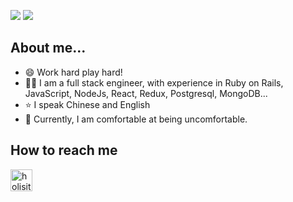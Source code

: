 
![](https://github-readme-stats.vercel.app/api?username=lilyzhaoyilu&show_icons=true)
![](https://github-profile-trophy.vercel.app/?username=lilyzhaoyilu&theme=onedark&column=6)

## About me...
- :smile: Work hard play hard!
- :woman_technologist: I am a full stack engineer, with experience in Ruby on Rails, JavaScript, NodeJs, React, Redux, Postgresql, MongoDB...
- :star: I speak Chinese and English
- :open_book: Currently, I am comfortable at being uncomfortable. 

## How to reach me
[<img align="left" alt="holisitc_developer | LinkedIn" width="35px" src="https://cdn.jsdelivr.net/npm/simple-icons@v3/icons/linkedin.svg" />][linkedin]







[linkedin]: https://linkedin.com/in/lilyzhaoyilu
